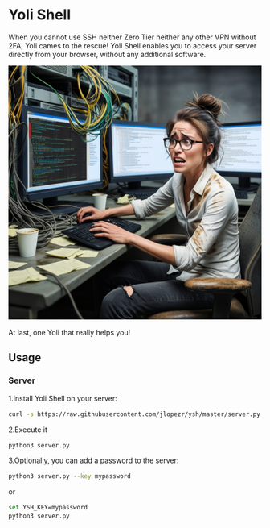 # Yoli Shell

When you cannot use SSH neither Zero Tier neither any other VPN without 2FA, Yoli cames to the rescue! Yoli Shell enables you to access your server directly from your browser, without any additional software.

![Yoli Shell](./ysh.jpg)

At last, one Yoli that really helps you!

## Usage

### Server

1.Install Yoli Shell on your server:

```bash
curl -s https://raw.githubusercontent.com/jlopezr/ysh/master/server.py | bash
```

2.Execute it

```bash
python3 server.py
```

3.Optionally, you can add a password to the server:

```bash
python3 server.py --key mypassword
```

or

```bash
set YSH_KEY=mypassword
python3 server.py
```
